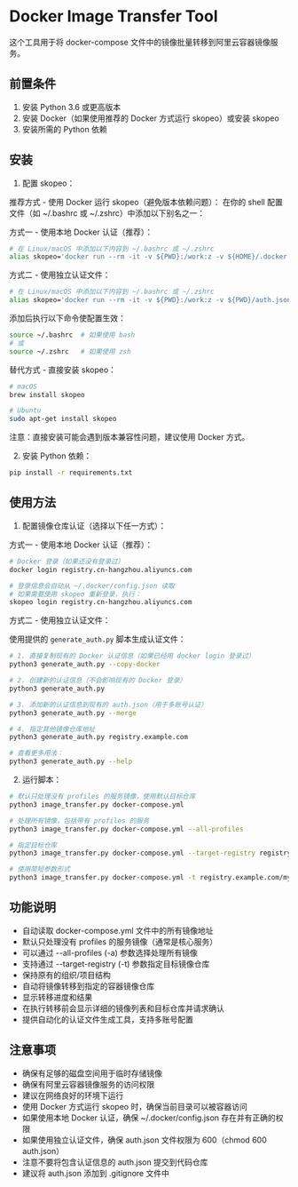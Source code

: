 # Docker Image Transfer Tool

这个工具用于将 docker-compose 文件中的镜像批量转移到阿里云容器镜像服务。

## 前置条件

1. 安装 Python 3.6 或更高版本
2. 安装 Docker（如果使用推荐的 Docker 方式运行 skopeo）或安装 skopeo
3. 安装所需的 Python 依赖

## 安装

1. 配置 skopeo：

推荐方式 - 使用 Docker 运行 skopeo（避免版本依赖问题）：
在你的 shell 配置文件（如 ~/.bashrc 或 ~/.zshrc）中添加以下别名之一：

方式一 - 使用本地 Docker 认证（推荐）：
```bash
# 在 Linux/macOS 中添加以下内容到 ~/.bashrc 或 ~/.zshrc
alias skopeo='docker run --rm -it -v ${PWD}:/work:z -v ${HOME}/.docker:/root/.docker:ro -w /work --net=host quay.io/skopeo/stable:latest'
```

方式二 - 使用独立认证文件：
```bash
# 在 Linux/macOS 中添加以下内容到 ~/.bashrc 或 ~/.zshrc
alias skopeo='docker run --rm -it -v ${PWD}:/work:z -v ${PWD}/auth.json:/root/.docker/config.json:ro -w /work --net=host quay.io/skopeo/stable:latest'
```

添加后执行以下命令使配置生效：
```bash
source ~/.bashrc  # 如果使用 bash
# 或
source ~/.zshrc   # 如果使用 zsh
```

替代方式 - 直接安装 skopeo：
```bash
# macOS
brew install skopeo

# Ubuntu
sudo apt-get install skopeo
```
注意：直接安装可能会遇到版本兼容性问题，建议使用 Docker 方式。

2. 安装 Python 依赖：
```bash
pip install -r requirements.txt
```

## 使用方法

1. 配置镜像仓库认证（选择以下任一方式）：

方式一 - 使用本地 Docker 认证（推荐）：
```bash
# Docker 登录（如果还没有登录过）
docker login registry.cn-hangzhou.aliyuncs.com

# 登录信息会自动从 ~/.docker/config.json 读取
# 如果需要使用 skopeo 重新登录，执行：
skopeo login registry.cn-hangzhou.aliyuncs.com
```

方式二 - 使用独立认证文件：

使用提供的 `generate_auth.py` 脚本生成认证文件：

```bash
# 1. 直接复制现有的 Docker 认证信息（如果已经用 docker login 登录过）
python3 generate_auth.py --copy-docker

# 2. 创建新的认证信息（不会影响现有的 Docker 登录）
python3 generate_auth.py

# 3. 添加新的认证信息到现有的 auth.json（用于多账号认证）
python3 generate_auth.py --merge

# 4. 指定其他镜像仓库地址
python3 generate_auth.py registry.example.com

# 查看更多用法：
python3 generate_auth.py --help
```

2. 运行脚本：
```bash
# 默认只处理没有 profiles 的服务镜像，使用默认目标仓库
python3 image_transfer.py docker-compose.yml

# 处理所有镜像，包括带有 profiles 的服务
python3 image_transfer.py docker-compose.yml --all-profiles

# 指定目标仓库
python3 image_transfer.py docker-compose.yml --target-registry registry.example.com/myproject

# 使用简短参数形式
python3 image_transfer.py docker-compose.yml -t registry.example.com/myproject -a
```

## 功能说明

- 自动读取 docker-compose.yml 文件中的所有镜像地址
- 默认只处理没有 profiles 的服务镜像（通常是核心服务）
- 可以通过 --all-profiles (-a) 参数选择处理所有镜像
- 支持通过 --target-registry (-t) 参数指定目标镜像仓库
- 保持原有的组织/项目结构
- 自动将镜像转移到指定的容器镜像仓库
- 显示转移进度和结果
- 在执行转移前会显示详细的镜像列表和目标仓库并请求确认
- 提供自动化的认证文件生成工具，支持多账号配置

## 注意事项

- 确保有足够的磁盘空间用于临时存储镜像
- 确保有阿里云容器镜像服务的访问权限
- 建议在网络良好的环境下运行
- 使用 Docker 方式运行 skopeo 时，确保当前目录可以被容器访问
- 如果使用本地 Docker 认证，确保 ~/.docker/config.json 存在并有正确的权限
- 如果使用独立认证文件，确保 auth.json 文件权限为 600（chmod 600 auth.json）
- 注意不要将包含认证信息的 auth.json 提交到代码仓库
- 建议将 auth.json 添加到 .gitignore 文件中